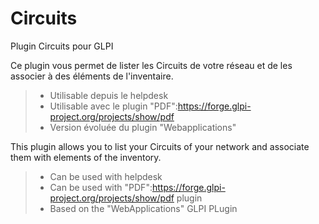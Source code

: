 # Circuits
Plugin Circuits pour GLPI

Ce plugin vous permet de lister les Circuits de votre réseau et de les associer à des éléments de l'inventaire.
> * Utilisable depuis le helpdesk
> * Utilisable avec le plugin "PDF":https://forge.glpi-project.org/projects/show/pdf
> * Version évoluée du plugin "Webapplications"

This plugin allows you to list your Circuits of your network and associate them with elements of the inventory.
> * Can be used with helpdesk
> * Can be used with "PDF":https://forge.glpi-project.org/projects/show/pdf plugin
> * Based on the "WebApplications" GLPI PLugin
